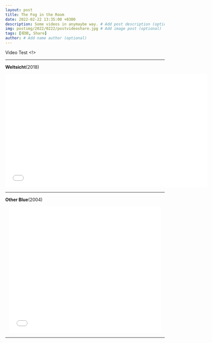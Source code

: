 ```yaml
---
layout: post
title: The Fog in the Room
date: 2022-02-22 13:35:00 +0300
description: Some videos in anymaybe way. # Add post description (optional)
img: postimg/2022/0222/postvideoshare.jpg # Add image post (optional)
tags: [视频, Share]
author: # Add name author (optional)
---
```


Video Test <!>

***

**Weltsicht**(2018)
<p style="text-align: center;"><iframe width="640" height="360" src="//amvnews.ru/index.php?go=Files&file=embed&id=9851" frameborder="0" allowfullscreen></iframe></p>


***

**Other Blue**(2004)
<p style="text-align: center;"><iframe width="480" height="400" src="//amvnews.ru/index.php?go=Files&file=embed&id=5452" frameborder="0" allowfullscreen></iframe></p>
 
  
  

***